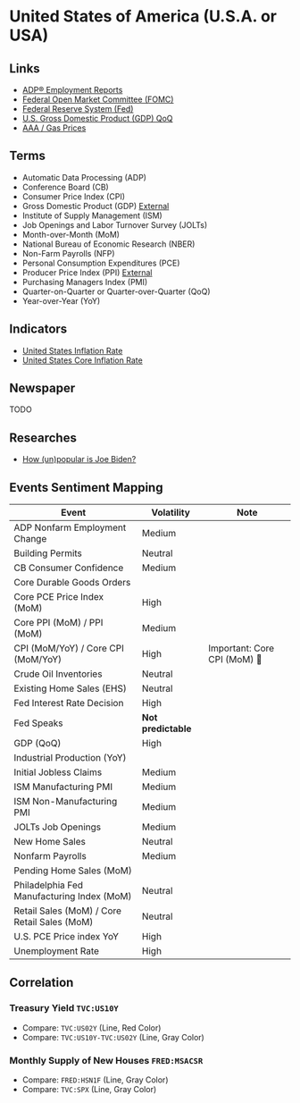# United States of America (U.S.A. or USA)

## Links

- [ADP® Employment Reports](https://adpemploymentreport.com/)
- [Federal Open Market Committee (FOMC)](https://federalreserve.gov/monetarypolicy/fomc.htm)
- [Federal Reserve System (Fed)](https://federalreserve.gov/)
- [U.S. Gross Domestic Product (GDP) QoQ](https://investing.com/economic-calendar/gdp-375)
- [AAA / Gas Prices](https://gasprices.aaa.com/)

## Terms

- Automatic Data Processing (ADP)
- Conference Board (CB)
- Consumer Price Index (CPI)
- Gross Domestic Product (GDP) [External](https://investing.com/economic-calendar/gdp-375)
- Institute of Supply Management (ISM)
- Job Openings and Labor Turnover Survey (JOLTs)
- Month-over-Month (MoM)
- National Bureau of Economic Research (NBER)
- Non-Farm Payrolls (NFP)
- Personal Consumption Expenditures (PCE)
- Producer Price Index (PPI) [External](https://investing.com/economic-calendar/ppi-238)
- Purchasing Managers Index (PMI)
- Quarter-on-Quarter or Quarter-over-Quarter (QoQ)
- Year-over-Year (YoY)

## Indicators

- [United States Inflation Rate](https://tradingeconomics.com/united-states/inflation-cpi)
- [United States Core Inflation Rate](https://tradingeconomics.com/united-states/core-inflation-rate)

<!--
Federal Deposit Insurance Corporation (FDIC)
Financial Accounting Standards Board (FASB)
Commodity Futures Trading Commission (CFTC)
-->

## Newspaper

TODO

## Researches

- [How (un)popular is Joe Biden?](https://projects.fivethirtyeight.com/biden-approval-rating/)

## Events Sentiment Mapping

| Event                                        | Volatility          | Note                         |
| -------------------------------------------- | ------------------- | ---------------------------- |
| ADP Nonfarm Employment Change                | Medium              |                              |
| Building Permits                             | Neutral             |                              |
| CB Consumer Confidence                       | Medium              |                              |
| Core Durable Goods Orders                    |                     |                              |
| Core PCE Price Index (MoM)                   | High                |                              |
| Core PPI (MoM) / PPI (MoM)                   | Medium              |                              |
| CPI (MoM/YoY) / Core CPI (MoM/YoY)           | High                | Important: Core CPI (MoM) 🌟 |
| Crude Oil Inventories                        | Neutral             |                              |
| Existing Home Sales (EHS)                    | Neutral             |                              |
| Fed Interest Rate Decision                   | High                |                              |
| Fed Speaks                                   | **Not predictable** |                              |
| GDP (QoQ)                                    | High                |                              |
| Industrial Production (YoY)                  |                     |                              |
| Initial Jobless Claims                       | Medium              |                              |
| ISM Manufacturing PMI                        | Medium              |                              |
| ISM Non-Manufacturing PMI                    | Medium              |                              |
| JOLTs Job Openings                           | Medium              |                              |
| New Home Sales                               | Neutral             |                              |
| Nonfarm Payrolls                             | Medium              |                              |
| Pending Home Sales (MoM)                     |                     |                              |
| Philadelphia Fed Manufacturing Index (MoM)   | Neutral             |                              |
| Retail Sales (MoM) / Core Retail Sales (MoM) | Neutral             |                              |
| U.S. PCE Price index YoY                     | High                |                              |
| Unemployment Rate                            | High                |                              |

<!--
| Event                                      | Optimistic Case | Forecast | Previous |
| ------------------------------------------ | --------------- | -------- | -------- |
| Core Retail Sales (MoM) (Aug)              | 🔴              | 0.1%     | 0.4%     |
| Initial Jobless Claims                     | 🟢              | 226K     | 222K     |
| Philadelphia Fed Manufacturing Index (Sep) | 🔴              | 2.8      | 6.2      |
| Retail Sales (MoM) (Aug)                   | 🔴              | 0.2%     | 0.0%     |
-->

## Correlation

### Treasury Yield `TVC:US10Y`

- Compare: `TVC:US02Y` (Line, Red Color)
- Compare: `TVC:US10Y-TVC:US02Y` (Line, Gray Color)

### Monthly Supply of New Houses `FRED:MSACSR`

- Compare: `FRED:HSN1F` (Line, Gray Color)
- Compare: `TVC:SPX` (Line, Gray Color)

<!--
FRED:ICSA vs 1/ECONOMICS:USHMI
NHSPSTOT vs Permits Monthly
30Y Mortgage Rate vs Fed Funds Rate
-->
